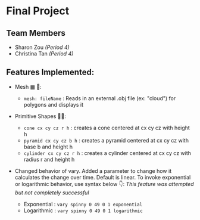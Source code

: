 # Final Project

## Team Members
- Sharon Zou *(Period 4)*
- Christina Tan *(Period 4)*

## Features Implemented:

- Mesh ▦ 🥴:
    - `mesh: fileName` : Reads in an external .obj file (ex: "cloud") for polygons and displays it

- Primitive Shapes 🔺🔵:
    - `cone cx cy cz r h` : creates a cone centered at cx cy cz with height h
    - `pyramid cx cy cz b h` : creates a pyramid centered at cx cy cz with base b and height h
    - `cylinder cx cy cz r h` : creates a cylinder centered at cx cy cz with radius r and height h

- Changed behavior of vary. Added a parameter to change how it calculates the change over time.
  Default is linear. To invoke exponential or logarithmic behavior, use syntax below 👇:
  *This feature was attempted but not completely successful*
    - Exponential : `vary spinny 0 49 0 1 exponential`
    - Logarithmic : `vary spinny 0 49 0 1 logarithmic`
